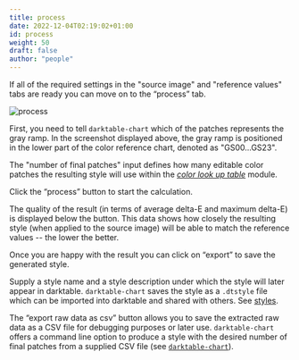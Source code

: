 ```yaml
---
title: process
date: 2022-12-04T02:19:02+01:00
id: process
weight: 50
draft: false
author: "people"
---
```


If all of the required settings in the "source image" and "reference values" tabs are ready you can move on to the “process” tab.

![process](./process/darktable-chart-process.png#w75)

First, you need to tell `darktable-chart` which of the patches represents the gray ramp. In the screenshot displayed above, the gray ramp is positioned in the lower part of the color reference chart, denoted as "GS00...GS23".

The "number of final patches" input defines how many editable color patches the resulting style will use within the [_color look up table_](../../module-reference/processing-modules/color-look-up-table.md) module.

Click the “process” button to start the calculation.

The quality of the result (in terms of average delta-E and maximum delta-E) is displayed below the button. This data shows how closely the resulting style (when applied to the source image) will be able to match the reference values -- the lower the better.

Once you are happy with the result you can click on “export” to save the generated style.

Supply a style name and a style description under which the style will later appear in darktable. `darktable-chart` saves the style as a `.dtstyle` file which can be imported into darktable and shared with others. See [styles](../../module-reference/utility-modules/lighttable/styles.md).

The “export raw data as csv” button allows you to save the extracted raw data as a CSV file for debugging purposes or later use. `darktable-chart` offers a command line option to produce a style with the desired number of final patches from a supplied CSV file (see [`darktable-chart`](../program-invocation/darktable-chart.md)).
